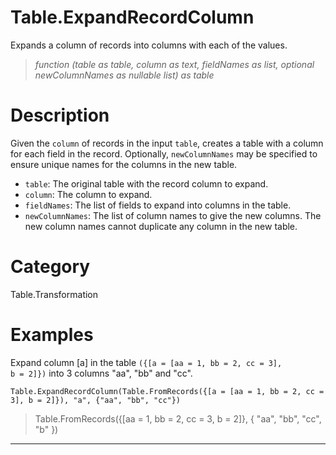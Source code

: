 ﻿# Table.ExpandRecordColumn
Expands a column of records into columns with each of the values.
> _function (table as table, column as text, fieldNames as list, optional newColumnNames as nullable list) as table_
# Description 
Given the <code>column</code> of records in the input <code>table</code>, creates a table with a column for each field in the record. Optionally, <code>newColumnNames</code> may be specified to ensure unique names for the columns in the new table.
    <ul>
        <li><code>table</code>: The original table with the record column to expand. </li>
        <li><code>column</code>: The column to expand.</li>
        <li><code>fieldNames</code>: The list of fields to expand into columns in the table.</li>
        <li><code>newColumnNames</code>: The list of column names to give the new columns. The new column names cannot duplicate any column in the new table.</li>
    </ul>
# Category 
Table.Transformation
# Examples 
Expand column [a] in the table <code>({[a = [aa = 1, bb = 2, cc = 3], b = 2]})</code> into 3 columns "aa", "bb" and "cc".
```
Table.ExpandRecordColumn(Table.FromRecords({[a = [aa = 1, bb = 2, cc = 3], b = 2]}), "a", {"aa", "bb", "cc"})
```
> Table.FromRecords({[aa = 1,
       bb = 2,
       cc = 3,
       b = 2]}, {
    "aa",
    "bb",
    "cc",
    "b"
})
***
